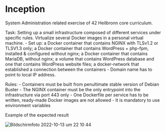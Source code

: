 # Inception

System Administration related exercise of 42 Heilbronn core curriculum.

Task: Setting up a small infrastructure composed of different services under specific rules.
      Virtualize several Docker images in a personal virtual machine.
       - Set up: a Docker container that contains NGINX with TLSv1.2 or TLSV1.3 only;
                 a Docker container that contains WordPress + php-fpm, installed & configured without nginx;
                 a Docker container that contains MariaDB, without nginx;
                 a volume that contains WordPress database and one that contains WordPress website files;
                 a docker-network that established a connection between the containers
       - Domain name has to point to local IP address.
      
Rules:
      - Containers must be built from penultimate stable version of Debian Buster
      - The NGINX container must be the only entrypoint into the infrastructure via port 443 only 
      - One Dockerfile per service has to be written, ready-made Docker images are not allowed
      - It is mandatory to use environment variables
  
  Example of the expected result
  
  ![Bildschirmfoto 2022-10-13 um 22 10 44](https://user-images.githubusercontent.com/80644370/195699602-08d5ba6c-6aff-4616-b0c8-edb3efc6949a.png)
